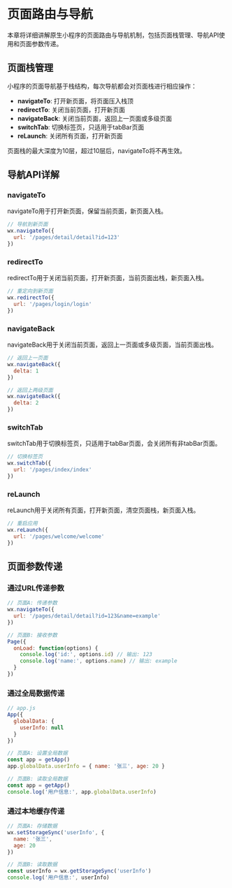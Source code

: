 # 页面路由与导航

本章将详细讲解原生小程序的页面路由与导航机制，包括页面栈管理、导航API使用和页面参数传递。

## 页面栈管理

小程序的页面导航基于栈结构，每次导航都会对页面栈进行相应操作：

- **navigateTo**: 打开新页面，将页面压入栈顶
- **redirectTo**: 关闭当前页面，打开新页面
- **navigateBack**: 关闭当前页面，返回上一页面或多级页面
- **switchTab**: 切换标签页，只适用于tabBar页面
- **reLaunch**: 关闭所有页面，打开新页面

页面栈的最大深度为10层，超过10层后，navigateTo将不再生效。

## 导航API详解

### navigateTo

navigateTo用于打开新页面，保留当前页面，新页面入栈。

```javascript
// 导航到新页面
wx.navigateTo({
  url: '/pages/detail/detail?id=123'
})
```

### redirectTo

redirectTo用于关闭当前页面，打开新页面，当前页面出栈，新页面入栈。

```javascript
// 重定向到新页面
wx.redirectTo({
  url: '/pages/login/login'
})
```

### navigateBack

navigateBack用于关闭当前页面，返回上一页面或多级页面，当前页面出栈。

```javascript
// 返回上一页面
wx.navigateBack({
  delta: 1
})

// 返回上两级页面
wx.navigateBack({
  delta: 2
})
```

### switchTab

switchTab用于切换标签页，只适用于tabBar页面，会关闭所有非tabBar页面。

```javascript
// 切换标签页
wx.switchTab({
  url: '/pages/index/index'
})
```

### reLaunch

reLaunch用于关闭所有页面，打开新页面，清空页面栈，新页面入栈。

```javascript
// 重启应用
wx.reLaunch({
  url: '/pages/welcome/welcome'
})
```

## 页面参数传递

### 通过URL传递参数

```javascript
// 页面A: 传递参数
wx.navigateTo({
  url: '/pages/detail/detail?id=123&name=example'
})

// 页面B: 接收参数
Page({
  onLoad: function(options) {
    console.log('id:', options.id) // 输出: 123
    console.log('name:', options.name) // 输出: example
  }
})
```

### 通过全局数据传递

```javascript
// app.js
App({
  globalData: {
    userInfo: null
  }
})

// 页面A: 设置全局数据
const app = getApp()
app.globalData.userInfo = { name: '张三', age: 20 }

// 页面B: 读取全局数据
const app = getApp()
console.log('用户信息:', app.globalData.userInfo)
```

### 通过本地缓存传递

```javascript
// 页面A: 存储数据
wx.setStorageSync('userInfo', {
  name: '张三',
  age: 20
})

// 页面B: 读取数据
const userInfo = wx.getStorageSync('userInfo')
console.log('用户信息:', userInfo)
```